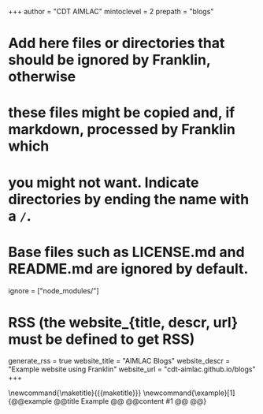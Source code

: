 <!--
Add here global page variables to use throughout your website.
-->
+++
author = "CDT AIMLAC"
mintoclevel = 2
prepath = "blogs"

# Add here files or directories that should be ignored by Franklin, otherwise
# these files might be copied and, if markdown, processed by Franklin which
# you might not want. Indicate directories by ending the name with a `/`.
# Base files such as LICENSE.md and README.md are ignored by default.
ignore = ["node_modules/"]

# RSS (the website_{title, descr, url} must be defined to get RSS)
generate_rss = true
website_title = "AIMLAC Blogs"
website_descr = "Example website using Franklin"
website_url   = "cdt-aimlac.github.io/blogs"
+++

\newcommand{\maketitle}{{{maketitle}}}
\newcommand{\example}[1]{@@example @@title Example @@ @@content #1 @@ @@}